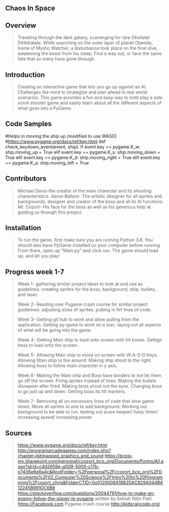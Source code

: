 ## Chaos In Space

## Overview
> Traveling through the dark galaxy, scavenging for rare Obsilatal DiHidralate. While searching on the outer layer of planet Obenite, home of Mystic Watcher, a disturbance took place on the final dive, awakening the beast from his sleep. Find a way out, or face the same fate that so many have gone through.

## Introduction
> Creating an interactive game that lets you go up against an AI. Challenges the mind to strategize and plan ahead in real world scenarios. This game provides a fun and easy way to both play a side scroll shooter game and easily learn about all the different aspects of what goes into a PyGame.

## Code Samples
 #Helps in moving the ship up (modified to use WASD)
    #https://www.pygame.org/docs/ref/key.html
def check_keydown_event(event, ship):
    if event.key == pygame.K_w:
        ship.moving_up = True
    elif event.key == pygame.K_s:
        ship.moving_down = True
    elif event.key == pygame.K_d:
        ship.moving_right = True
    elif event.key == pygame.K_a:
        ship.moving_left = True

## Contributors
> Michael Davis-the creator of the main charecter and its shooting charecteristics.
> Aaron Ballard- The artistic designer for all sprites and backgrounds, designer and creator of the boss and all its AI functions.
> Mr. Cozort- His face for the boss as well as his generous help at guiding us through this project.

## Installation
> To run the game, first make sure you are running Python 3.6. You should also have PyGame installed on your computer before running. From there, open up "Main.py" and click run. The game should load up, and let you play!

## Progress week 1-7
> Week 1- gathering similar project ideas to look at and use as guidelines.
>         creating sprites for the boss, background, ship, bullets, and laser.
>
> Week 2- Reading over Pygame crash course for similar project guidelines.
>         adjusting sizes of sprites.
>         putting in firt lines of code.
>
> Week 3- Getting git hub to work and allow pulling from the application.
>         Getting py-game to work on a mac.
>         laying out all aspects of what will be going into the game.
>
> Week 4- Getting Main ship to load onto screen with hit boxes.
>         Gettign boss to load onto the screen.
>
> Week 5- Allowing Main ship to move on screen with W-A-S-D Keys.
>         Allowing Main ship to fire around.
>         Making ship shoot to the right.
>         Allowing boss to follow main charecter in y axis.
>
> Week 6- Making the Main ship and Boss have broders to not let them go off the screen.
>         Firing sprites instead of lines.
>         Making the bullets dissapear after fired.
>         Making boss shoot out the eyes.
>         Changing boss to go just up and down.
>         Getting boss its hit markers.
>
> Week 7- Removing all un-necessary lines of code that slow game  down.
>         Move all sprites to one to add background.
>         Working out background to be able to run.
>         testing out score keeper/ lives/ timer/ increasing speed/ increasing power


## Sources
> https://www.pygame.org/docs/ref/key.html
> http://programarcadegames.com/index.php?chapter=bitmapped_graphics_and_sound
> https://bcpsj-my.sharepoint.com/personal/ccozort_bcp_org/Documents/Forms/All.aspx?slrid=c4d2659e-a009-5000-c17b-e7436e6e6a4c&RootFolder=%2Fpersonal%2Fccozort_bcp_org%2FDocuments%2F02_Computer%20Science%2FIntro%20to%20Programming%2Fcozort_chris&FolderCTID=0x0120008A1882DAC829A044BA12245B991DC6B8
> https://stackoverflow.com/questions/20044791/how-to-make-an-enemy-follow-the-player-in-pygame written by Ashish Nitin Patil
> https://Facebook.com
> Pygame crash course
> http://kidscancode.org/
